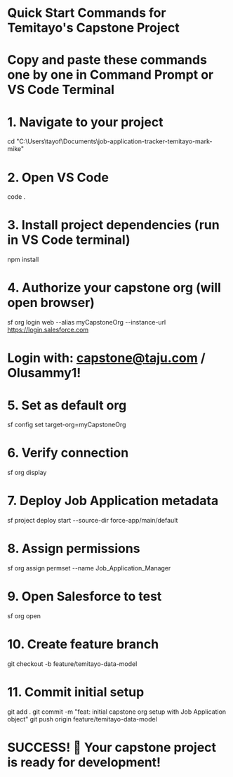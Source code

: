 # Quick Start Commands for Temitayo's Capstone Project

# Copy and paste these commands one by one in Command Prompt or VS Code Terminal

# 1. Navigate to your project
cd "C:\Users\tayof\Documents\job-application-tracker-temitayo-mark-mike"

# 2. Open VS Code
code .

# 3. Install project dependencies (run in VS Code terminal)
npm install

# 4. Authorize your capstone org (will open browser)
sf org login web --alias myCapstoneOrg --instance-url https://login.salesforce.com
# Login with: capstone@taju.com / Olusammy1!

# 5. Set as default org
sf config set target-org=myCapstoneOrg

# 6. Verify connection
sf org display

# 7. Deploy Job Application metadata
sf project deploy start --source-dir force-app/main/default

# 8. Assign permissions
sf org assign permset --name Job_Application_Manager

# 9. Open Salesforce to test
sf org open

# 10. Create feature branch
git checkout -b feature/temitayo-data-model

# 11. Commit initial setup
git add .
git commit -m "feat: initial capstone org setup with Job Application object"
git push origin feature/temitayo-data-model

# SUCCESS! 🎉 Your capstone project is ready for development!
